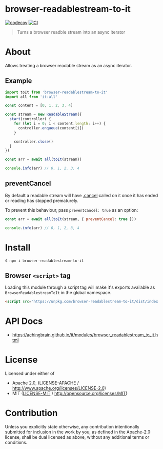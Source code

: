 # browser-readablestream-to-it

[![codecov](https://img.shields.io/codecov/c/github/achingbrain/it.svg?style=flat-square)](https://codecov.io/gh/achingbrain/it)
[![CI](https://img.shields.io/github/actions/workflow/status/achingbrain/it/js-test-and-release.yml?branch=main\&style=flat-square)](https://github.com/achingbrain/it/actions/workflows/js-test-and-release.yml?query=branch%3Amain)

> Turns a browser readble stream into an async iterator

# About

<!--

!IMPORTANT!

Everything in this README between "# About" and "# Install" is automatically
generated and will be overwritten the next time the doc generator is run.

To make changes to this section, please update the @packageDocumentation section
of src/index.js or src/index.ts

To experiment with formatting, please run "npm run docs" from the root of this
repo and examine the changes made.

-->

Allows treating a browser readable stream as an async iterator.

## Example

```javascript
import toIt from 'browser-readablestream-to-it'
import all from 'it-all'

const content = [0, 1, 2, 3, 4]

const stream = new ReadableStream({
  start(controller) {
    for (let i = 0; i < content.length; i++) {
      controller.enqueue(content[i])
    }

    controller.close()
  }
})

const arr = await all(toIt(stream))

console.info(arr) // 0, 1, 2, 3, 4
```

## preventCancel

By default a readable stream will have [.cancel](https://developer.mozilla.org/en-US/docs/Web/API/ReadableStream/cancel) called on it once it has ended or
reading has stopped prematurely.

To prevent this behaviour, pass `preventCancel: true` as an option:

```javascript
const arr = await all(toIt(stream, { preventCancel: true }))

console.info(arr) // 0, 1, 2, 3, 4
```

# Install

```console
$ npm i browser-readablestream-to-it
```

## Browser `<script>` tag

Loading this module through a script tag will make it's exports available as `BrowserReadablestreamToIt` in the global namespace.

```html
<script src="https://unpkg.com/browser-readablestream-to-it/dist/index.min.js"></script>
```

# API Docs

- <https://achingbrain.github.io/it/modules/browser_readablestream_to_it.html>

# License

Licensed under either of

- Apache 2.0, ([LICENSE-APACHE](LICENSE-APACHE) / <http://www.apache.org/licenses/LICENSE-2.0>)
- MIT ([LICENSE-MIT](LICENSE-MIT) / <http://opensource.org/licenses/MIT>)

# Contribution

Unless you explicitly state otherwise, any contribution intentionally submitted for inclusion in the work by you, as defined in the Apache-2.0 license, shall be dual licensed as above, without any additional terms or conditions.
